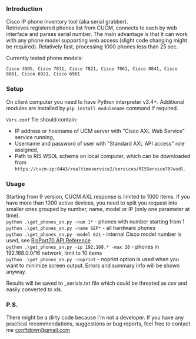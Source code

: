 ### Introduction
Cisco IP phone inventory tool (aka serial grabber).  
Retrieves registered phones list from CUCM, connects to each by web interface and parses serial number. The main advantage is that it can work with any phone model supporting web access (slight code changing might be required). Relatively fast, processing 1000 phones less than 25 sec.

Currently tested phone models:
```
Cisco 3905, Cisco 7811, Cisco 7821, Cisco 7861, Cisco 8841, Cisco 8861, Cisco 6921, Cisco 6961
```

### Setup
On client computer you need to have Python interpreter v3.4+. Additional modules are installed by `pip install modulename` command if required.  

`Vars.conf` file should contain: 
- IP address or hostname of UCM server with "Cisco AXL Web Service" service running, 
- Username and password of user with "Standard AXL API access" role assigned, 
- Path to RIS WSDL schema on local computer, which can be downloaded from  
`https://cucm-ip:8443/realtimeservice2/services/RISService70?wsdl`.

### Usage
Starting from 9 version, CUCM AXL response is limited to 1000 items. If you have more than 1000 active devices, you need to split you request into smaller ones grouped by number, name, model or IP (only one parameter at time).  
`python .\get_phones_sn.py -num 1*` - phones with number starting from 1  
`python .\get_phones_sn.py -name SEP*` - all hardware phones  
`python .\get_phones_sn.py -model 621` - internal Cisco model number is used, see [RisPort70 API Reference](https://developer.cisco.com/docs/sxml/#risport70-api-reference)  
`python .\get_phones_sn.py -ip 192.168.* -max 10` - phones in 192.168.0.0/16 network, limit to 10 items  
`python .\get_phones_sn.py -noprint` - noprint option is used when you want to minimize screen output. Errors and summary info will be shown anyway.  

Results will be saved to _serials.txt file which could be threated as csv and easily converted to xls.

### P.S.
There might be a dirty code because I'm not a developer. If you have any practical recommendations, suggestions or bug reports, feel free to contact me conftdowr@gmail.com
